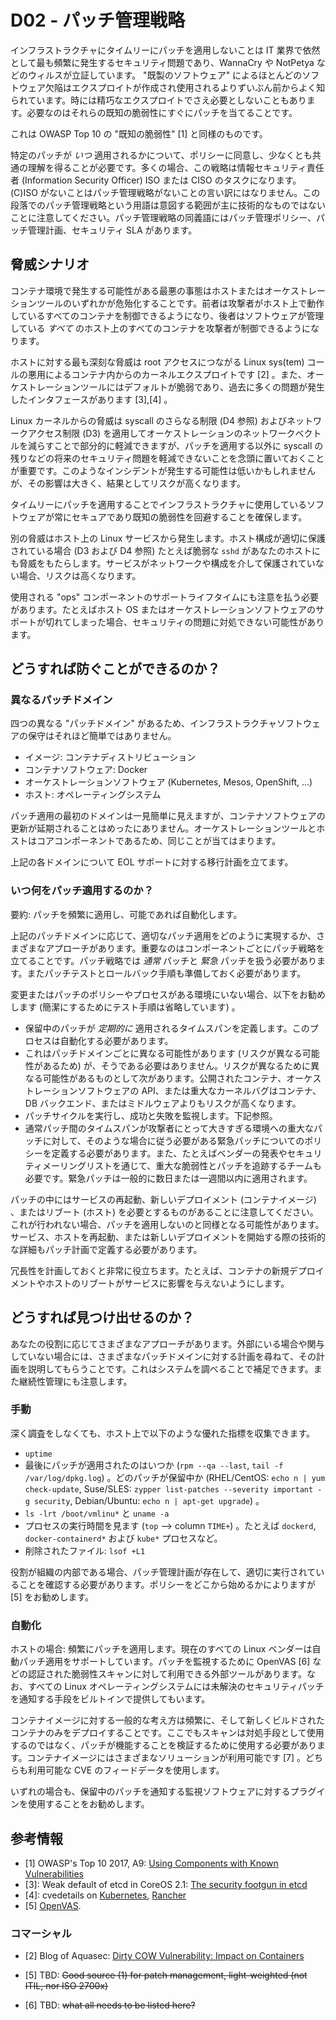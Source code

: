 # D02 - パッチ管理戦略

インフラストラクチャにタイムリーにパッチを適用しないことは IT 業界で依然として最も頻繁に発生するセキュリティ問題であり、WannaCry や NotPetya などのウィルスが立証しています。 "既製のソフトウェア" によるほとんどのソフトウェア欠陥はエクスプロイトが作成され使用されるよりずいぶん前からよく知られています。時には精巧なエクスプロイトでさえ必要としないこともあります。必要なのはそれらの既知の脆弱性にすぐにパッチを当てることです。

これは OWASP Top 10 の "既知の脆弱性" [1] と同様のものです。

特定のパッチが _いつ_ 適用されるかについて、ポリシーに同意し、少なくとも共通の理解を得ることが必要です。多くの場合、この戦略は情報セキュリティ責任者 (Information Security Officer) ISO または CISO のタスクになります。 (C)ISO がないことはパッチ管理戦略がないことの言い訳にはなりません。この段落でのパッチ管理戦略という用語は意図する範囲が主に技術的なものではないことに注意してください。パッチ管理戦略の同義語にはパッチ管理ポリシー、パッチ管理計画、セキュリティ SLA があります。

## 脅威シナリオ

コンテナ環境で発生する可能性がある最悪の事態はホストまたはオーケストレーションツールのいずれかが危殆化することです。前者は攻撃者がホスト上で動作しているすべてのコンテナを制御できるようになり、後者はソフトウェアが管理している _すべて_ のホスト上のすべてのコンテナを攻撃者が制御できるようになります。

ホストに対する最も深刻な脅威は root アクセスにつながる Linux sys(tem) コールの悪用によるコンテナ内からのカーネルエクスプロイトです [2] 。また、オーケストレーションツールにはデフォルトが脆弱であり、過去に多くの問題が発生したインタフェースがあります [3],[4] 。

Linux カーネルからの脅威は syscall のさらなる制限 (D4 参照) およびネットワークアクセス制限 (D3) を適用してオーケストレーションのネットワークベクトルを減らすことで部分的に軽減できますが、パッチを適用する以外に syscall の残りなどの将来のセキュリティ問題を軽減できないことを念頭に置いておくことが重要です。このようなインシデントが発生する可能性は低いかもしれませんが、その影響は大きく、結果としてリスクが高くなります。

タイムリーにパッチを適用することでインフラストラクチャに使用しているソフトウェアが常にセキュアであり既知の脆弱性を回避することを確保します。

別の脅威はホスト上の Linux サービスから発生します。ホスト構成が適切に保護されている場合 (D3 および D4 参照) たとえば脆弱な `sshd` があなたのホストにも脅威をもたらします。サービスがネットワークや構成を介して保護されていない場合、リスクは高くなります。

使用される "ops" コンポーネントのサポートライフタイムにも注意を払う必要があります。たとえばホスト OS またはオーケストレーションソフトウェアのサポートが切れてしまった場合、セキュリティの問題に対処できない可能性があります。

## どうすれば防ぐことができるのか？

### 異なるパッチドメイン

四つの異なる "パッチドメイン" があるため、インフラストラクチャソフトウェアの保守はそれほど簡単ではありません。

* イメージ: コンテナディストリビューション
* コンテナソフトウェア: Docker
* オーケストレーションソフトウェア (Kubernetes, Mesos, OpenShift, ...)
* ホスト: オペレーティングシステム

パッチ適用の最初のドメインは一見簡単に見えますが、コンテナソフトウェアの更新が延期されることはめったにありません。オーケストレーションツールとホストはコアコンポーネントであるため、同じことが当てはまります。

上記の各ドメインについて EOL サポートに対する移行計画を立てます。

### いつ何をパッチ適用するのか？

要約: パッチを頻繁に適用し、可能であれば自動化します。

上記のパッチドメインに応じて、適切なパッチ適用をどのように実現するか、さまざまなアプローチがあります。重要なのはコンポーネントごとにパッチ戦略を立てることです。パッチ戦略では _通常_ パッチと _緊急_ パッチを扱う必要があります。またパッチテストとロールバック手順も準備しておく必要があります。

変更またはパッチのポリシーやプロセスがある環境にいない場合、以下をお勧めします (簡潔にするためにテスト手順は省略しています) 。

* 保留中のパッチが _定期的に_ 適用されるタイムスパンを定義します。このプロセスは自動化する必要があります。
* これはパッチドメインごとに異なる可能性があります (リスクが異なる可能性があるため) が、そうである必要はありません。リスクが異なるために異なる可能性があるものとして次があります。公開されたコンテナ、オーケストレーションソフトウェアの API、または重大なカーネルバグはコンテナ、DB バックエンド、またはミドルウェアよりもリスクが高くなります。
* パッチサイクルを実行し、成功と失敗を監視します。下記参照。
* 通常パッチ間のタイムスパンが攻撃者にとって大きすぎる環境への重大なパッチに対して、そのような場合に従う必要がある緊急パッチについてのポリシーを定義する必要があります。また、たとえばベンダーの発表やセキュリティメーリングリストを通じて、重大な脆弱性とパッチを追跡するチームも必要です。緊急パッチは一般的に数日または一週間以内に適用されます。

パッチの中にはサービスの再起動、新しいデプロイメント (コンテナイメージ) 、またはリブート (ホスト) を必要とするものがあることに注意してください。これが行われない場合、パッチを適用しないのと同様となる可能性があります。サービス、ホストを再起動、または新しいデプロイメントを開始する際の技術的な詳細もパッチ計画で定義する必要があります。

冗長性を計画しておくと非常に役立ちます。たとえば、コンテナの新規デプロイメントやホストのリブートがサービスに影響を与えないようにします。

## どうすれば見つけ出せるのか？

あなたの役割に応じてさまざまなアプローチがあります。外部にいる場合や関与していない場合には、さまざまなパッチドメインに対する計画を尋ねて、その計画を説明してもらうことです。これはシステムを調べることで補足できます。また継続性管理にも注意します。

### 手動

深く調査をしなくても、ホスト上で以下のような優れた指標を収集できます。

* `uptime`
* 最後にパッチが適用されたのはいつか (`rpm --qa --last`, `tail -f /var/log/dpkg.log`) 。どのパッチが保留中か (RHEL/CentOS: `echo n | yum check-update`, Suse/SLES: `zypper list-patches --severity important -g security`, Debian/Ubuntu: `echo n | apt-get upgrade`) 。
* `ls -lrt /boot/vmlinu*` と `uname -a`
* プロセスの実行時間を見ます (`top` --> column `TIME+`) 。たとえば `dockerd`, `docker-containerd*` および `kube*` プロセスなど。
* 削除されたファイル: `lsof +L1`

役割が組織の内部である場合、パッチ管理計画が存在して、適切に実行されていることを確認する必要があります。ポリシーをどこから始めるかによりますが [5] をお勧めします。

### 自動化

ホストの場合: 頻繁にパッチを適用します。現在のすべての Linux ベンダーは自動パッチ適用をサポートしています。パッチを監視するために OpenVAS [6] などの認証された脆弱性スキャンに対して利用できる外部ツールがあります。なお、すべての Linux オペレーティングシステムには未解決のセキュリティパッチを通知する手段をビルトインで提供してもいます。

コンテナイメージに対する一般的な考え方は頻繁に、そして新しくビルドされたコンテナのみをデプロイすることです。ここでもスキャンは対処手段として使用するのではなく、パッチが機能することを検証するために使用する必要があります。コンテナイメージにはさまざまなソリューションが利用可能です [7] 。どちらも利用可能な CVE のフィードデータを使用します。

いずれの場合も、保留中のパッチを通知する監視ソフトウェアに対するプラグインを使用することをお勧めします。

## 参考情報

* [1] OWASP's Top 10 2017, A9: [Using Components with Known Vulnerabilities](https://www.owasp.org/index.php/Top_10-2017_A9-Using_Components_with_Known_Vulnerabilities)
* [3]: Weak default of etcd in CoreOS 2.1: [The security footgun in etcd](https://gcollazo.com/the-security-footgun-in-etcd)
* [4]: cvedetails on [Kubernetes](https://www.cvedetails.com/vulnerability-list/vendor_id-15867/product_id-34016/Kubernetes-Kubernetes.html), [Rancher](https://www.cvedetails.com/vulnerability-list/vendor_id-19744/product_id-53073/Rancher-Rancher.html)
* [5] [OpenVAS](http://openvas.org/index.html).

### コマーシャル

* [2] Blog of Aquasec: [Dirty COW Vulnerability: Impact on Containers](https://blog.aquasec.com/dirty-cow-vulnerability-impact-on-containers)

* [5] TBD: ~~Good source (1) for patch management, light-weighted (not ITIL, nor ISO 2700x)~~
* [6] TBD: ~~what all needs to be listed here?~~
